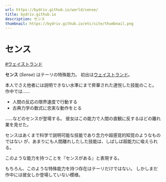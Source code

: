 ```yaml
---
url: https://bydriv.github.io/world/sense/
title: bydriv.github.io
description: センス
thumbnail: https://bydriv.github.io/etc/site/thumbnail.png
---
```


# センス

[#ウェイストランド](/literature/innocent-sense/wasteland)

**センス** (*Sense*) はテーリの特殊能力。
初出は[ウェイストランド](/literature/innocent-sense/wasteland)。

本人でさえ他者には説明できない水準にまで昇華された達悦した技能のこと。
作中では……

- 人間の反応の限界速度で行動する
- 古典力学の数式に忠実な動作をとる

……などのセンスが登場する。
彼女はこの能力で人間の直観に反するほどの離れ業を見せた。

センスはあくまで科学で説明可能な技能であり念力や超感覚的知覚のようなものではない
が、あまりにも人間離れしたした技能は、しばしば超能力に喩えられる。

このような能力を持つことを『センスがある』と表現する。

もちろん、このような特殊能力を持つ存在はテーリだけではない。
しかしまだ作中には彼女しか登場していない模様。
